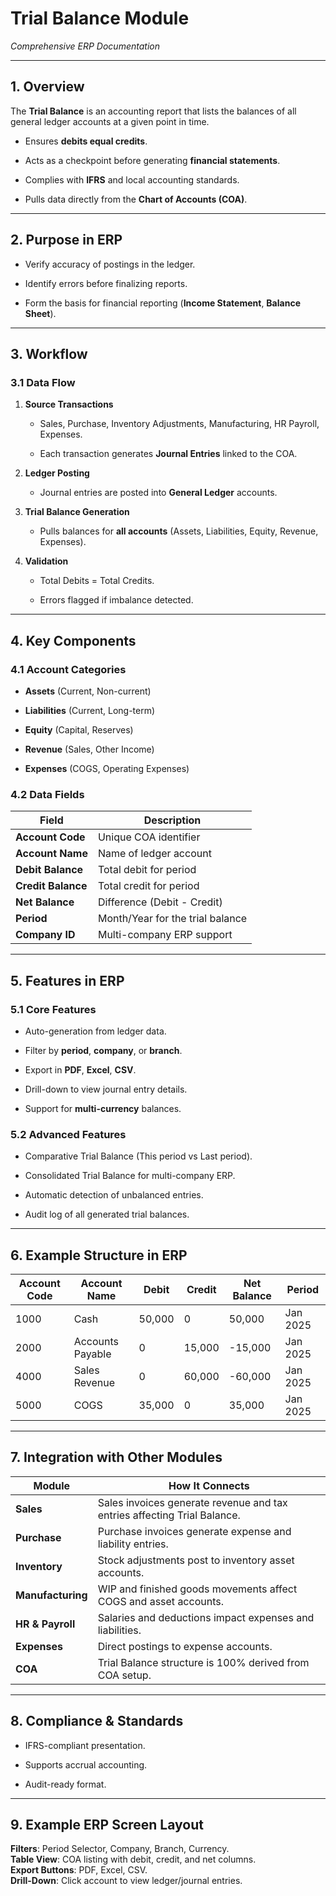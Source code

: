 # **Trial Balance Module**

*Comprehensive ERP Documentation*

---

## **1\. Overview**

The **Trial Balance** is an accounting report that lists the balances of all general ledger accounts at a given point in time.

* Ensures **debits equal credits**.

* Acts as a checkpoint before generating **financial statements**.

* Complies with **IFRS** and local accounting standards.

* Pulls data directly from the **Chart of Accounts (COA)**.

---

## **2\. Purpose in ERP**

* Verify accuracy of postings in the ledger.

* Identify errors before finalizing reports.

* Form the basis for financial reporting (**Income Statement**, **Balance Sheet**).

---

## **3\. Workflow**

### **3.1 Data Flow**

1. **Source Transactions**

   * Sales, Purchase, Inventory Adjustments, Manufacturing, HR Payroll, Expenses.

   * Each transaction generates **Journal Entries** linked to the COA.

2. **Ledger Posting**

   * Journal entries are posted into **General Ledger** accounts.

3. **Trial Balance Generation**

   * Pulls balances for **all accounts** (Assets, Liabilities, Equity, Revenue, Expenses).

4. **Validation**

   * Total Debits \= Total Credits.

   * Errors flagged if imbalance detected.

---

## **4\. Key Components**

### **4.1 Account Categories**

* **Assets** (Current, Non-current)

* **Liabilities** (Current, Long-term)

* **Equity** (Capital, Reserves)

* **Revenue** (Sales, Other Income)

* **Expenses** (COGS, Operating Expenses)

### **4.2 Data Fields**

| Field | Description |
| ----- | ----- |
| **Account Code** | Unique COA identifier |
| **Account Name** | Name of ledger account |
| **Debit Balance** | Total debit for period |
| **Credit Balance** | Total credit for period |
| **Net Balance** | Difference (Debit \- Credit) |
| **Period** | Month/Year for the trial balance |
| **Company ID** | Multi-company ERP support |

---

## **5\. Features in ERP**

### **5.1 Core Features**

* Auto-generation from ledger data.

* Filter by **period**, **company**, or **branch**.

* Export in **PDF**, **Excel**, **CSV**.

* Drill-down to view journal entry details.

* Support for **multi-currency** balances.

### **5.2 Advanced Features**

* Comparative Trial Balance (This period vs Last period).

* Consolidated Trial Balance for multi-company ERP.

* Automatic detection of unbalanced entries.

* Audit log of all generated trial balances.

---

## **6\. Example Structure in ERP**

| Account Code | Account Name | Debit | Credit | Net Balance | Period |
| ----- | ----- | ----- | ----- | ----- | ----- |
| 1000 | Cash | 50,000 | 0 | 50,000 | Jan 2025 |
| 2000 | Accounts Payable | 0 | 15,000 | \-15,000 | Jan 2025 |
| 4000 | Sales Revenue | 0 | 60,000 | \-60,000 | Jan 2025 |
| 5000 | COGS | 35,000 | 0 | 35,000 | Jan 2025 |

---

## **7\. Integration with Other Modules**

| Module | How It Connects |
| ----- | ----- |
| **Sales** | Sales invoices generate revenue and tax entries affecting Trial Balance. |
| **Purchase** | Purchase invoices generate expense and liability entries. |
| **Inventory** | Stock adjustments post to inventory asset accounts. |
| **Manufacturing** | WIP and finished goods movements affect COGS and asset accounts. |
| **HR & Payroll** | Salaries and deductions impact expenses and liabilities. |
| **Expenses** | Direct postings to expense accounts. |
| **COA** | Trial Balance structure is 100% derived from COA setup. |

---

## **8\. Compliance & Standards**

* IFRS-compliant presentation.

* Supports accrual accounting.

* Audit-ready format.

---

## **9\. Example ERP Screen Layout**

**Filters**: Period Selector, Company, Branch, Currency.  
 **Table View**: COA listing with debit, credit, and net columns.  
 **Export Buttons**: PDF, Excel, CSV.  
 **Drill-Down**: Click account to view ledger/journal entries.

